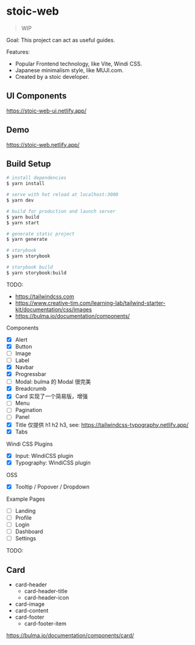 # stoic-web

> WIP

Goal: This project can act as useful guides.

Features:

* Popular Frontend technology, like Vite, Windi CSS.
* Japanese minimalism style, like MUJI.com.
* Created by a stoic developer.

## UI Components
https://stoic-web-ui.netlify.app/

## Demo

https://stoic-web.netlify.app/

## Build Setup

```bash
# install dependencies
$ yarn install

# serve with hot reload at localhost:3000
$ yarn dev

# build for production and launch server
$ yarn build
$ yarn start

# generate static project
$ yarn generate

# storybook
$ yarn storybook

# storybook build
$ yarn storybook:build
```


TODO:

- https://tailwindcss.com
- https://www.creative-tim.com/learning-lab/tailwind-starter-kit/documentation/css/images
- https://bulma.io/documentation/components/

Components

- [x] Alert
- [x] Button
- [ ] Image
- [ ] Label
- [x] Navbar
- [x] Progressbar
- [ ] Modal: bulma 的 Modal 很完美
- [x] Breadcrumb
- [x] Card 实现了一个简易版，增强 [](#card)
- [ ] Menu
- [ ] Pagination
- [ ] Panel
- [x] Title 仅提供 h1 h2 h3, see: https://tailwindcss-typography.netlify.app/
- [x] Tabs

Windi CSS Plugins

- [x] Input: WindiCSS plugin
- [x] Typography: WindiCSS plugin

OSS

- [x] Tooltip / Popover / Dropdown


Example Pages

- [ ] Landing
- [ ] Profile
- [ ] Login
- [ ] Dashboard
- [ ] Settings

TODO:
## Card

- card-header
  - card-header-title
  - card-header-icon
- card-image
- card-content
- card-footer
  - card-footer-item

https://bulma.io/documentation/components/card/
